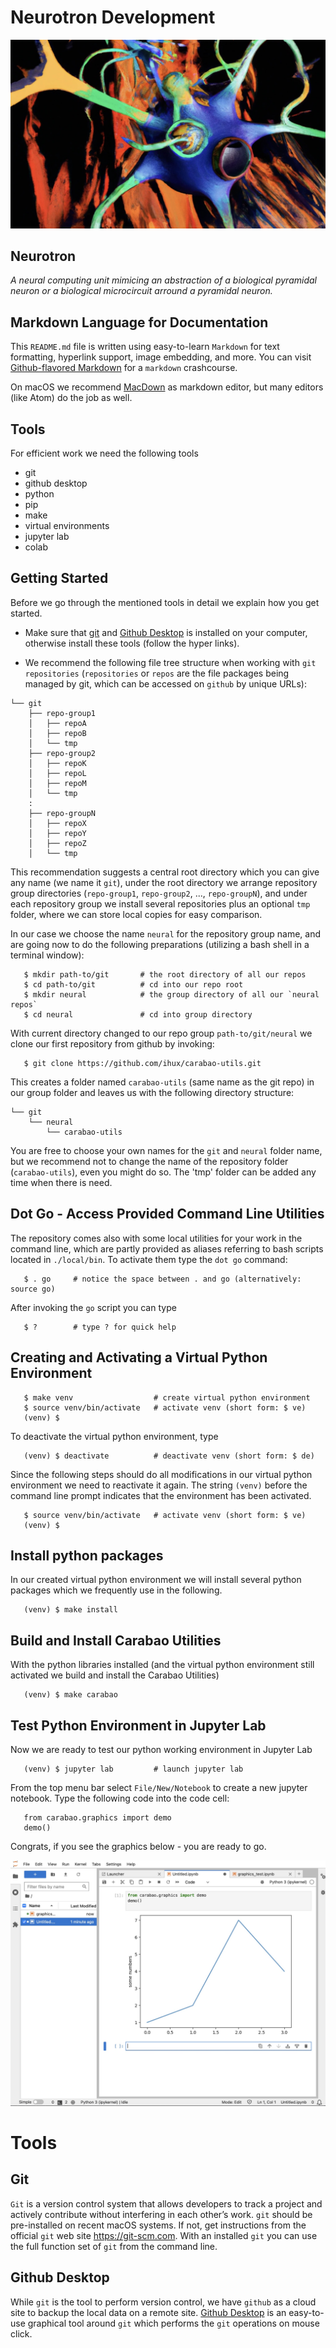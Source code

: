 # Neurotron Development

![Neurotron Banner](doc/image/neurotron.jpg)

## Neurotron

_A neural computing unit mimicing an abstraction of a biological pyramidal
neuron or a biological microcircuit arround a pyramidal neuron._


## Markdown Language for Documentation

This `README.md` file is written using easy-to-learn `Markdown` for text
formatting, hyperlink support, image embedding, and more. You can visit
[Github-flavored Markdown](https://guides.github.com/features/mastering-markdown/)
for a `markdown` crashcourse.

On macOS we recommend [MacDown](https://macdown.uranusjr.com) as markdown editor,
but many editors (like Atom) do the job as well.

## Tools

For efficient work we need the following tools

* git
* github desktop
* python
* pip
* make
* virtual environments
* jupyter lab
* colab

## Getting Started

Before we go through the mentioned tools in detail we explain how you get started.

* Make sure that [git](https://git-scm.com) and [Github Desktop](https://docs.github.com/en/desktop/installing-and-authenticating-to-github-desktop/installing-github-desktop) is installed on your computer, otherwise install these tools (follow the hyper links).

* We recommend the following file tree structure when working with `git
  repositories` (`repositories` or `repos` are the file packages being managed
  by git, which can be accessed on `github` by unique URLs):

```
└── git
    ├── repo-group1
    │   ├── repoA
    │   ├── repoB
    │   └── tmp
    ├── repo-group2
    │   ├── repoK
    │   ├── repoL
    │   ├── repoM
    │   └── tmp
    :
    ├── repo-groupN
    │   ├── repoX
    │   ├── repoY
    │   ├── repoZ
    │   └── tmp
```

This recommendation suggests a central root directory which you can give any name
(we name it `git`), under the root directory we arrange repository group
directories (`repo-group1`, `repo-group2`, ..., `repo-groupN`), and under each
repository group we install several repositories plus an optional `tmp` folder,
where we can store local copies for easy comparison.

In our case we choose the name `neural` for the repository group name, and are
going now to do the following preparations (utilizing a bash shell in a terminal
window):

```
   $ mkdir path-to/git       # the root directory of all our repos
   $ cd path-to/git          # cd into our repo root
   $ mkdir neural            # the group directory of all our `neural repos`
   $ cd neural               # cd into group directory
```

With current directory changed to our repo group `path-to/git/neural` we clone
our first repository from github by invoking:

```
   $ git clone https://github.com/ihux/carabao-utils.git
```

This creates a folder named `carabao-utils` (same name as the git repo) in our group folder and leaves us with the following directory structure:

```
└── git
    └── neural
        └── carabao-utils
```

You are free to choose your own names for the `git` and `neural` folder name, but we recommend not to change the name of the repository folder (`carabao-utils`), even you might do so. The 'tmp' folder can be added any time when there is need.


## Dot Go - Access Provided Command Line Utilities

The repository comes also with some local utilities for your work in the command
line, which are partly provided as aliases referring to bash scripts located in
`./local/bin`. To activate them type the `dot go` command:

```
   $ . go     # notice the space between . and go (alternatively: source go)
```

After invoking the `go` script you can type

```
   $ ?        # type ? for quick help
```

## Creating and Activating a Virtual Python Environment

```
   $ make venv                  # create virtual python environment
   $ source venv/bin/activate   # activate venv (short form: $ ve)
   (venv) $
```

To deactivate the virtual python environment, type

```
   (venv) $ deactivate          # deactivate venv (short form: $ de)
```

Since the following steps should do all modifications in our virtual python
environment we need to reactivate it again. The string `(venv)` before the
command line prompt indicates that the environment has been activated.

```
   $ source venv/bin/activate   # activate venv (short form: $ ve)
   (venv) $
```


## Install python packages

In our created virtual python environment we will install several python
packages which we frequently use in the following.

```
   (venv) $ make install
```

## Build and Install Carabao Utilities

With the python libraries installed (and the virtual python environment still
activated we build and install the Carabao Utilities)

```
   (venv) $ make carabao
```

## Test Python Environment in Jupyter Lab

Now we are ready to test our python working environment in Jupyter Lab

```
   (venv) $ jupyter lab         # launch jupyter lab
```

From the top menu bar select `File/New/Notebook` to create a new jupyter
notebook. Type the following code into the code cell:

```
   from carabao.graphics import demo
   demo()
```

Congrats, if you see the graphics below - you are ready to go.

<p align="center">
  <img src="doc/image/graphics.jpg">
</p>


# Tools

## Git

`Git` is a version control system that allows developers to track a project and
actively contribute without interfering in each other’s work. `git` should be
pre-installed on recent macOS systems. If not, get instructions from the
official `git` web site https://git-scm.com. With an installed `git` you can use
the full function set of `git` from the command line.

## Github Desktop

While `git` is the tool to perform version control, we have `github` as a cloud
site to backup the local data on a remote site.
[Github Desktop](https://docs.github.com/en/desktop/installing-and-authenticating-to-github-desktop/installing-github-desktop) is an easy-to-use graphical tool around `git`
which performs the `git` operations on mouse click.
